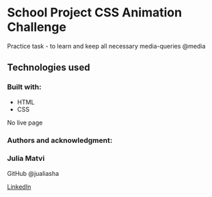 # School Project CSS Animation Challenge

Practice task - to learn and keep all necessary media-queries @media

## Technologies used

### Built with:

- HTML
- CSS

No live page

### Authors and acknowledgment:

### Julia Matvi

GitHub @jualiasha

[LinkedIn](www.linkedin.com/in/jualiasha)

